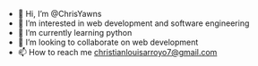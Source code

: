 - 👋 Hi, I’m @ChrisYawns
- 👀 I’m interested in web development and software engineering
- 🌱 I’m currently learning python
- 💞️ I’m looking to collaborate on web development
- 📫 How to reach me christianlouisarroyo7@gmail.com

<!---
ChrisYawns/ChrisYawns is a ✨ special ✨ repository because its `README.md` (this file) appears on your GitHub profile.
You can click the Preview link to take a look at your changes.
--->
